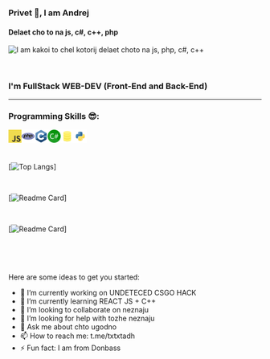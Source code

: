 ### Privet 👋, I am Andrej
#### Delaet cho to na js, c#, c++, php
![I am kakoi to chel kotorij delaet choto na js, php, c#, c++](https://i.ibb.co/GcqgkNZ/kodir.jpg)

<br />

### I'm FullStack WEB-DEV (Front-End and Back-End)
---
### Programming Skills 😎:

<img align="left" alt="JS" width="26px" src="https://raw.githubusercontent.com/github/explore/80688e429a7d4ef2fca1e82350fe8e3517d3494d/topics/javascript/javascript.png"/>
<img align="left" alt="PHP" width="26px" src="https://raw.githubusercontent.com/github/explore/ccc16358ac4530c6a69b1b80c7223cd2744dea83/topics/php/php.png"/>
<img align="left" alt="C++" width="26px" src="https://raw.githubusercontent.com/github/explore/180320cffc25f4ed1bbdfd33d4db3a66eeeeb358/topics/cpp/cpp.png"/>
<img align="left" alt="C#" width="26px" src="https://raw.githubusercontent.com/github/explore/80688e429a7d4ef2fca1e82350fe8e3517d3494d/topics/csharp/csharp.png"/>
<img align="left" alt="Database" width="26px" src="https://raw.githubusercontent.com/github/explore/13295c57999765ac9ffa3281942a72ab08b79de2/topics/database/database.png"/>
<img align="left" alt="Python" width="26px" src="https://raw.githubusercontent.com/github/explore/80688e429a7d4ef2fca1e82350fe8e3517d3494d/topics/python/python.png"/>


<br />
<br />
<br />

[![Top Langs](https://github-readme-stats.vercel.app/api/top-langs/?username=andrejparkur2007&layout=compact)]

<br />

[![Readme Card](https://github-readme-stats.vercel.app/api/pin/?username=andrejparkur2007&repo=Dead-Inside-UWU-cpp)]

<br />

[![Readme Card](https://github-readme-stats.vercel.app/api/pin/?username=andrejparkur2007&repo=PHP-MySQL-Chat)]

<br />
<br />
<br />

Here are some ideas to get you started:

- 🔭 I’m currently working on UNDETECED CSGO HACK
- 🌱 I’m currently learning REACT JS + C++
- 👯 I’m looking to collaborate on neznaju
- 🤔 I’m looking for help with tozhe neznaju
- 💬 Ask me about chto ugodno
- 📫 How to reach me: t.me/txtxtadh
- ⚡ Fun fact: I am from Donbass
